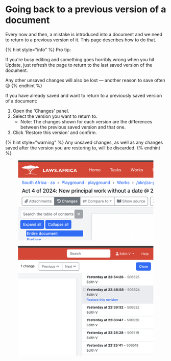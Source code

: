 # Going back to a previous version of a document

Every now and then, a mistake is introduced into a document and we need to return to a previous version of it. This page describes how to do that.

{% hint style="info" %}
Pro tip:

If you're busy editing and something goes horribly wrong when you hit Update, just refresh the page to return to the last saved version of the document.&#x20;

Any other unsaved changes will also be lost — another reason to save often 😉
{% endhint %}

If you have already saved and want to return to a previously saved version of a document:

1. Open the 'Changes' panel.
2. Select the version you want to return to.&#x20;
   * Note: The changes shown for each version are the differences between the previous saved version and that one.
3. Click 'Restore this version' and confirm.

{% hint style="warning" %}
Any unsaved changes, as well as any changes saved after the version you are restoring to, will be discarded.
{% endhint %}

<figure><img src="../../.gitbook/assets/image (1) (2).png" alt=""><figcaption></figcaption></figure>

<figure><img src="../../.gitbook/assets/image (1) (2) (1).png" alt=""><figcaption></figcaption></figure>
